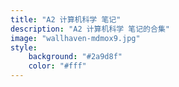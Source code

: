 ```yaml
---
title: "A2 计算机科学 笔记"
description: "A2 计算机科学 笔记的合集"
image: "wallhaven-mdmox9.jpg"
style:
    background: "#2a9d8f"
    color: "#fff"
---
```

